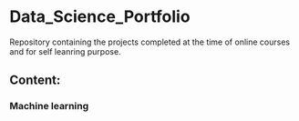 # Data_Science_Portfolio
Repository containing the projects completed at the time of online courses and for self leanring purpose.
## Content:
### Machine learning

